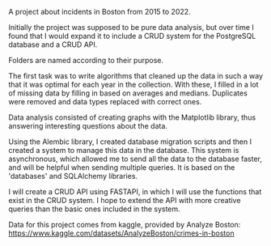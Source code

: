 A project about incidents in Boston from 2015 to 2022. 

Initially the project was supposed to be pure data analysis, 
but over time I found that I would expand it to include a CRUD system for the PostgreSQL database and a CRUD API. 

Folders are named according to their purpose. 

The first task was to write algorithms that cleaned up the data in such a way 
that it was optimal for each year in the collection. 
With these, I filled in a lot of missing data by filling in based on averages and medians. 
Duplicates were removed and data types replaced with correct ones. 

Data analysis consisted of creating graphs with the Matplotlib library, 
thus answering interesting questions about the data. 

Using the Alembic library, I created database migration scripts and
then I created a system to manage this data in the database. This system is asynchronous, 
which allowed me to send all the data to the database faster, and will be helpful when sending multiple queries. 
It is based on the 'databases' and SQLAlchemy libraries. 

I will create a CRUD API using FASTAPI, in which I will use the functions that exist in the CRUD system. 
I hope to extend the API with more creative queries than the basic ones included in the system. 

Data for this project comes from kaggle, provided by Analyze Boston:
https://www.kaggle.com/datasets/AnalyzeBoston/crimes-in-boston



